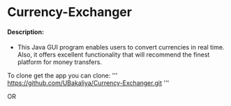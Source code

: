 # Currency-Exchanger

#### Description:

- This Java GUI program enables users to convert currencies in real time. Also, it offers excellent functionality that will recommend the finest platform for money transfers.

To clone get the app you can clone:
'''
https://github.com/UBakaliya/Currency-Exchanger.git
'''

OR


